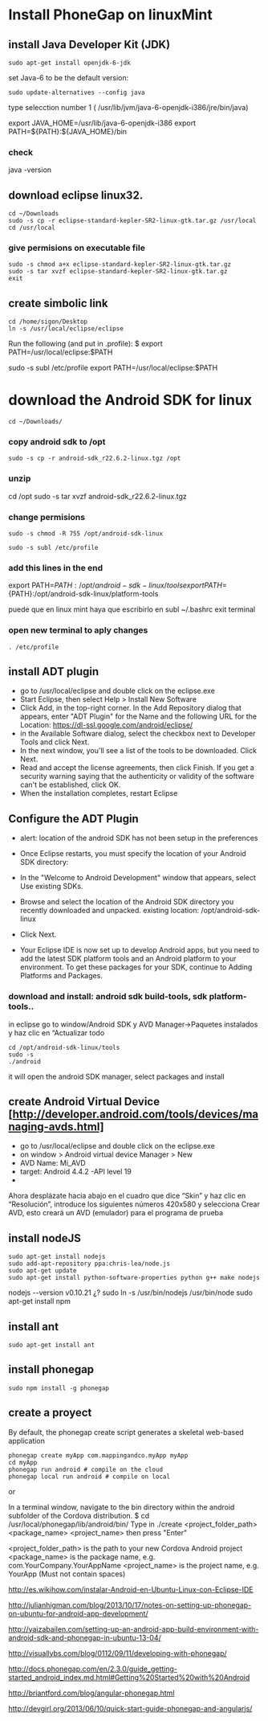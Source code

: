 # Install PhoneGap on linuxMint


## install Java Developer Kit (JDK)

```
sudo apt-get install openjdk-6-jdk
```

set Java-6 to be the default version:

```
sudo update-alternatives --config java
```

type selecction number 1 ( /usr/lib/jvm/java-6-openjdk-i386/jre/bin/java)

export JAVA_HOME=/usr/lib/java-6-openjdk-i386
export PATH=\${PATH}:\${JAVA_HOME}/bin

### check
java -version

## download eclipse linux32.

```
cd ~/Downloads
sudo -s cp -r eclipse-standard-kepler-SR2-linux-gtk.tar.gz /usr/local
cd /usr/local
```


### give permisions on executable file
```
sudo -s chmod a+x eclipse-standard-kepler-SR2-linux-gtk.tar.gz
sudo -s tar xvzf eclipse-standard-kepler-SR2-linux-gtk.tar.gz
exit
```

## create simbolic link

```
cd /home/sigon/Desktop
ln -s /usr/local/eclipse/eclipse
```
Run the following (and put in .profile):
$ export PATH=/usr/local/eclipse:$PATH


sudo -s subl /etc/profile
export PATH=/usr/local/eclipse:$PATH


# download the Android SDK for linux

```
cd ~/Downloads/
```

### copy android sdk to /opt
```
sudo -s cp -r android-sdk_r22.6.2-linux.tgz /opt
```

### unzip
cd /opt
sudo -s tar xvzf android-sdk_r22.6.2-linux.tgz

### change permisions

```
sudo -s chmod -R 755 /opt/android-sdk-linux

sudo -s subl /etc/profile
```

### add this lines in the end
export PATH=${PATH}:/opt/android-sdk-linux/tools
export PATH=${PATH}:/opt/android-sdk-linux/platform-tools

puede que en linux mint haya que escribirlo en subl ~/.bashrc
exit terminal
### open new terminal to aply changes

```
. /etc/profile
```

## install ADT plugin 
* go to /usr/local/eclipse and double click on the eclipse.exe
* Start Eclipse, then select Help > Install New Software
* Click Add, in the top-right corner.
In the Add Repository dialog that appears, enter "ADT Plugin" for the Name and the following URL for the Location:
 https://dl-ssl.google.com/android/eclipse/
* in the Available Software dialog, select the checkbox next to Developer Tools and click Next.
* In the next window, you'll see a list of the tools to be downloaded. Click Next.
* Read and accept the license agreements, then click Finish.
If you get a security warning saying that the authenticity or validity of the software can't be established, click OK.
* When the installation completes, restart Eclipse

## Configure the ADT Plugin

* alert: location of the android SDK has not been setup in the preferences

* Once Eclipse restarts, you must specify the location of your Android SDK directory:

* In the "Welcome to Android Development" window that appears, select Use existing SDKs.
* Browse and select the location of the Android SDK directory you recently downloaded and unpacked.
existing location: /opt/android-sdk-linux
* Click Next.
* Your Eclipse IDE is now set up to develop Android apps, but you need to add the latest SDK platform tools and an Android platform to your environment. To get these packages for your SDK, continue to Adding Platforms and Packages.

### download and install: android sdk build-tools, sdk platform-tools..
in eclipse go to window/Android SDK y AVD Manager->Paquetes instalados y haz clic en “Actualizar todo

```
cd /opt/android-sdk-linux/tools
sudo -s
./android
```

it will open the android SDK manager, select packages and install

## create Android Virtual Device [http://developer.android.com/tools/devices/managing-avds.html]

* go to /usr/local/eclipse and double click on the eclipse.exe
* on window > Android virtual device Manager > New
* AVD Name: Mi_AVD
* target: Android 4.4.2 -API level 19
* 
Ahora desplázate hacia abajo en el cuadro que dice “Skin” y haz clic en “Resolución”, introduce los siguientes números 420x580 y selecciona Crear AVD, esto creará un AVD (emulador) para el programa de prueba


## install nodeJS

```
sudo apt-get install nodejs
sudo add-apt-repository ppa:chris-lea/node.js
sudo apt-get update
sudo apt-get install python-software-properties python g++ make nodejs
```

nodejs --version
v0.10.21
¿?
sudo ln -s /usr/bin/nodejs /usr/bin/node
sudo apt-get install npm

## install ant

```
sudo apt-get install ant
```

## install phonegap
```
sudo npm install -g phonegap
```

## create a proyect 
By default, the phonegap create script generates a skeletal web-based application

```
phonegap create myApp com.mappingandco.myApp myApp
cd myApp
phonegap run android # compile on the cloud
phonegap local run android # compile on local
```

or 

In a terminal window, navigate to the bin directory within the android subfolder of the Cordova distribution.
$ cd /usr/local/phonegap/lib/android/bin/
Type in ./create <project_folder_path> <package_name> <project_name> then press "Enter"

<project_folder_path> is the path to your new Cordova Android project
<package_name> is the package name, e.g. com.YourCompany.YourAppName
<project_name> is the project name, e.g. YourApp (Must not contain spaces)













http://es.wikihow.com/instalar-Android-en-Ubuntu-Linux-con-Eclipse-IDE

http://julianhigman.com/blog/2013/10/17/notes-on-setting-up-phonegap-on-ubuntu-for-android-app-development/

http://yaizabailen.com/setting-up-an-android-app-build-environment-with-android-sdk-and-phonegap-in-ubuntu-13-04/

http://visuallybs.com/blog/0112/09/11/developing-with-phonegap/

http://docs.phonegap.com/en/2.3.0/guide_getting-started_android_index.md.html#Getting%20Started%20with%20Android

http://briantford.com/blog/angular-phonegap.html

http://devgirl.org/2013/06/10/quick-start-guide-phonegap-and-angularjs/